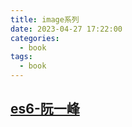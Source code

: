 ```yaml
---
title: image系列
date: 2023-04-27 17:22:00
categories:
  - book
tags:
  - book
---
```


## [es6-阮一峰](https://es6.ruanyifeng.com/)